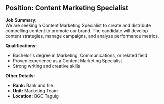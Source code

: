 ## **Position: Content Marketing Specialist**

**Job Summary:**  
We are seeking a Content Marketing Specialist to create and distribute compelling content to promote our brand. The candidate will develop content strategies, manage campaigns, and analyze performance metrics.

**Qualifications:**  
- Bachelor's degree in Marketing, Communications, or related field
- Proven experience as a Content Marketing Specialist
- Strong writing and creative skills

**Other Details:**
- **Rank:** Rank and file
- **Unit:** Marketing Team
- **Location:** BGC Taguig